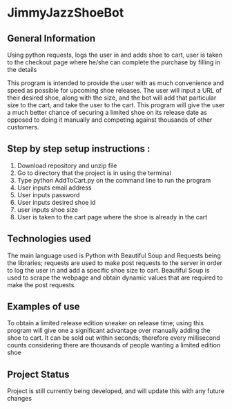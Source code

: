 # JimmyJazzShoeBot

## General Information
Using python requests, logs the user in and adds shoe to cart, user is taken to the checkout page where he/she can complete the purchase by filling in the details

This program is intended to provide the user with as much convenience and speed as possible for upcoming shoe releases. The user will input a URL of their desired shoe, along with the size, and the bot will add that particular size to the cart, and take the user to the cart. This program will give the user a much better chance of securing a limited shoe on its release date as opposed to doing it manually and competing against thousands of other customers. 

## Step by step setup instructions :

1. Download repository and unzip file
2. Go to directory that the project is in using the terminal
3. Type python AddToCart.py on the command line to run the program 
4. User inputs email address
5. User inputs password
6. User inputs desired shoe id
7. user inputs shoe size
8. User is taken to the cart page where the shoe is already in the cart

## Technologies used
The main language used is Python with Beautiful Soup and Requests being the libraries; requests are used to make post requests to the server in order to log the user in and add a specific shoe size to cart. Beautiful Soup is used to scrape the webpage and obtain dynamic values that are required to make the post requests.

## Examples of use
To obtain a limited release edition sneaker on release time; using this program will give one a significant advantage over manually adding the shoe to cart. It can be sold out within seconds; therefore every millisecond counts considering there are thousands of people wanting a limited edition shoe

## Project Status
Project is still currently being developed, and will update this with any future changes
